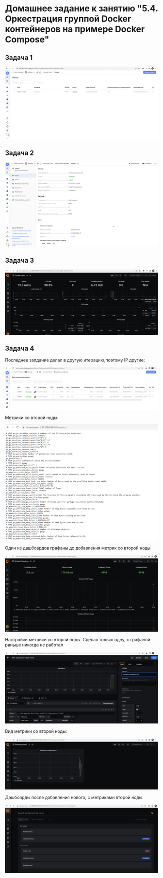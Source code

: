 # Домашнее задание к занятию "5.4. Оркестрация группой Docker контейнеров на примере Docker Compose"

## Задача 1

![образ](./5-4-1.png)

## Задача 2

![ВМ](./5-4-2.png)

## Задача 3

![dashboard](./5-4-3.png)

## Задача 4

Последнее запдание делал в другую итерацию,поэтому IP другие:

![dashboard](./5-4-4.png)

Метрики со второй ноды:

![dashboard](./5-4-5.png)

Один из дашбоардов графаны до добавления метрик со второй ноды

![dashboard](./5-4-6.png)

Настройки метрики со второй ноды. Сделал только одну, с графаной раньше никогда не работал

![dashboard](./5-4-7.png)

Вид метрики со второй ноды:

![dashboard](./5-4-8.png)

Дашбоарды после добавления нового, с метриками второй ноды:

![dashboard](./5-4-9.png)